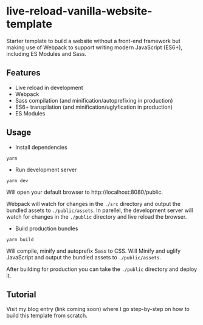 # live-reload-vanilla-website-template

Starter template to build a website without a front-end framework but making use of Webpack to support writing modern JavaScript (ES6+), including ES Modules and Sass.

## Features

- Live reload in development
- Webpack
- Sass compilation (and minification/autoprefixing in production)
- ES6+ transpilation (and minification/uglyfication in production)
- ES Modules

## Usage

- Install dependencies

```
yarn
```

- Run development server

```
yarn dev
```

Will open your default browser to http://localhost:8080/public.

Webpack will watch for changes in the `./src` directory and output the bundled assets to `./public/assets`. In parellel, the development server will watch for changes in the `./public` directory and live reload the browser.

- Build production bundles

```
yarn build
```

Will compile, minify and autoprefix Sass to CSS. Will Minify and uglify JavaScript and output the bundled assets to `./public/assets`.

After building for production you can take the `./public` directory and deploy it.

## Tutorial

Visit my blog entry (link coming soon) where I go step-by-step on how to build this template from scratch.
